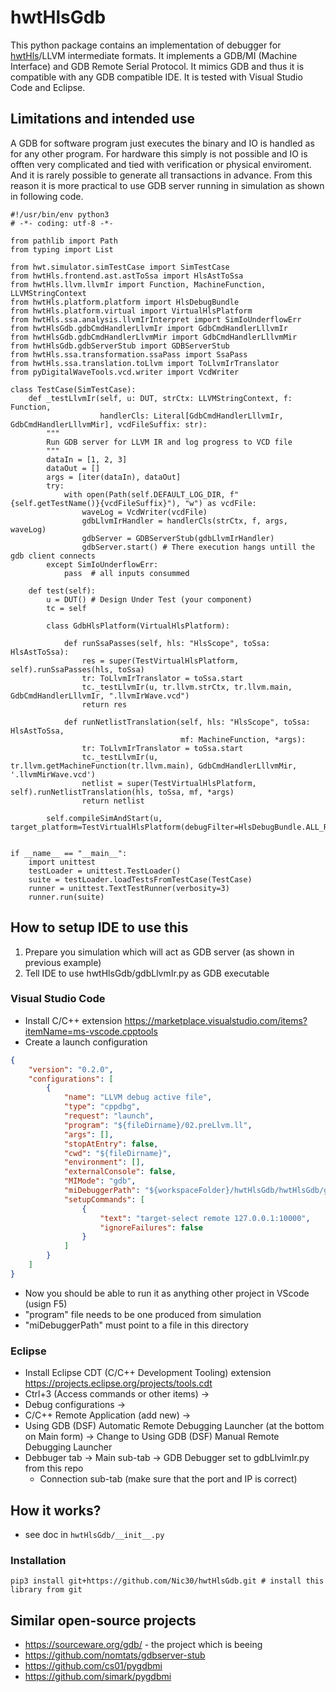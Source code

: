 # hwtHlsGdb

This python package contains an implementation of debugger for [hwtHls](https://github.com/Nic30/hwtHls)/LLVM intermediate formats.
It implements a GDB/MI (Machine Interface) and GDB Remote Serial Protocol. It mimics GDB and thus it is compatible with any GDB compatible
IDE. It is tested with Visual Studio Code and Eclipse.


## Limitations and intended use

A GDB for software program just executes the binary and IO is handled as for any other program.
For hardware this simply is not possible and IO is offten very complicated and tied with verification or physical enviroment.
And it is rarely possible to generate all transactions in advance. From this reason it is more practical to use
GDB server running in simulation as shown in following code.

```python3
#!/usr/bin/env python3
# -*- coding: utf-8 -*-

from pathlib import Path
from typing import List

from hwt.simulator.simTestCase import SimTestCase
from hwtHls.frontend.ast.astToSsa import HlsAstToSsa
from hwtHls.llvm.llvmIr import Function, MachineFunction, LLVMStringContext
from hwtHls.platform.platform import HlsDebugBundle
from hwtHls.platform.virtual import VirtualHlsPlatform
from hwtHls.ssa.analysis.llvmIrInterpret import SimIoUnderflowErr
from hwtHlsGdb.gdbCmdHandlerLlvmIr import GdbCmdHandlerLllvmIr
from hwtHlsGdb.gdbCmdHandlerLlvmMir import GdbCmdHandlerLllvmMir
from hwtHlsGdb.gdbServerStub import GDBServerStub
from hwtHls.ssa.transformation.ssaPass import SsaPass
from hwtHls.ssa.translation.toLlvm import ToLlvmIrTranslator
from pyDigitalWaveTools.vcd.writer import VcdWriter

class TestCase(SimTestCase):
    def _testLlvmIr(self, u: DUT, strCtx: LLVMStringContext, f: Function,
                    handlerCls: Literal[GdbCmdHandlerLllvmIr, GdbCmdHandlerLllvmMir], vcdFileSuffix: str):
    	"""
    	Run GDB server for LLVM IR and log progress to VCD file
    	"""
        dataIn = [1, 2, 3]
        dataOut = []
        args = [iter(dataIn), dataOut]
        try:
            with open(Path(self.DEFAULT_LOG_DIR, f"{self.getTestName()}{vcdFileSuffix}"), "w") as vcdFile:
                waveLog = VcdWriter(vcdFile)
                gdbLlvmIrHandler = handlerCls(strCtx, f, args, waveLog)
                gdbServer = GDBServerStub(gdbLlvmIrHandler)
                gdbServer.start() # There execution hangs untill the gdb client connects
        except SimIoUnderflowErr:
            pass  # all inputs consummed

    def test(self):
        u = DUT() # Design Under Test (your component)
        tc = self

        class GdbHlsPlatform(VirtualHlsPlatform):

            def runSsaPasses(self, hls: "HlsScope", toSsa: HlsAstToSsa):
                res = super(TestVirtualHlsPlatform, self).runSsaPasses(hls, toSsa)
                tr: ToLlvmIrTranslator = toSsa.start
                tc._testLlvmIr(u, tr.llvm.strCtx, tr.llvm.main, GdbCmdHandlerLllvmIr, ".llvmIrWave.vcd")
                return res

            def runNetlistTranslation(self, hls: "HlsScope", toSsa: HlsAstToSsa,
                                      mf: MachineFunction, *args):
                tr: ToLlvmIrTranslator = toSsa.start
                tc._testLlvmIr(u, tr.llvm.getMachineFunction(tr.llvm.main), GdbCmdHandlerLllvmMir, '.llvmMirWave.vcd')
                netlist = super(TestVirtualHlsPlatform, self).runNetlistTranslation(hls, toSsa, mf, *args)
                return netlist

        self.compileSimAndStart(u, target_platform=TestVirtualHlsPlatform(debugFilter=HlsDebugBundle.ALL_RELIABLE))


if __name__ == "__main__":
    import unittest
    testLoader = unittest.TestLoader()
    suite = testLoader.loadTestsFromTestCase(TestCase)
    runner = unittest.TextTestRunner(verbosity=3)
    runner.run(suite)
```

## How to setup IDE to use this

1. Prepare you simulation which will act as GDB server (as shown in previous example)
2. Tell IDE to use hwtHlsGdb/gdbLlvmIr.py as GDB executable

### Visual Studio Code

* Install C/C++ extension https://marketplace.visualstudio.com/items?itemName=ms-vscode.cpptools
* Create a launch configuration
```json
{
    "version": "0.2.0",
    "configurations": [
        {
            "name": "LLVM debug active file",
            "type": "cppdbg",
            "request": "launch",
            "program": "${fileDirname}/02.preLlvm.ll",
            "args": [],
            "stopAtEntry": false,
            "cwd": "${fileDirname}",
            "environment": [],
            "externalConsole": false,
            "MIMode": "gdb",
            "miDebuggerPath": "${workspaceFolder}/hwtHlsGdb/hwtHlsGdb/gdbLlvimIr.py",
            "setupCommands": [
                {
                    "text": "target-select remote 127.0.0.1:10000",
                    "ignoreFailures": false
                }
            ]
        }
    ]
}
``` 
* Now you should be able to run it as anything other project in VScode (usign F5)
* "program" file needs to be one produced from simulation
* "miDebuggerPath" must point to a file in this directory

### Eclipse

* Install Eclipse CDT (C/C++ Development Tooling) extension https://projects.eclipse.org/projects/tools.cdt
* Ctrl+3 (Access commands or other items) -> 
* Debug configurations ->
* C/C++ Remote Application (add new) ->
* Using GDB (DSF) Automatic Remote Debugging Launcher (at the bottom on Main form) ->  Change to Using GDB (DSF) Manual Remote Debugging Launcher
* Debbuger tab -> Main sub-tab -> GDB Debugger set to gdbLlvimIr.py from this repo
  * Connection sub-tab (make sure that the port and IP is correct)


## How it works?

* see doc in `hwtHlsGdb/__init__.py`


### Installation
```
pip3 install git+https://github.com/Nic30/hwtHlsGdb.git # install this library from git
```


## Similar open-source projects

* https://sourceware.org/gdb/ - the project which is beeing 
* https://github.com/nomtats/gdbserver-stub
* https://github.com/cs01/pygdbmi
* https://github.com/simark/pygdbmi
